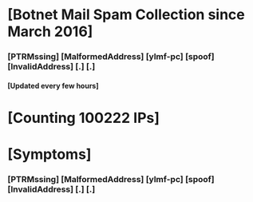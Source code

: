 # [Botnet Mail Spam Collection since March 2016]
### [PTRMssing] [MalformedAddress] [ylmf-pc] [spoof] [InvalidAddress] [.] [.]
#### [Updated every few hours]

# [Counting 100222 IPs]

# [Symptoms] 
###   [PTRMssing] [MalformedAddress] [ylmf-pc] [spoof] [InvalidAddress] [.] [.]
